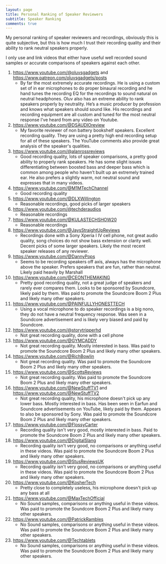 ```yaml
---
layout: page
title: Personal Ranking of Speaker Reviewers
subtitle: Speaker Ranking
comments: true
---
```


My personal ranking of speaker reviewers and recordings, obviously this is quite subjective, but this is how much I trust their recording quality and their ability to rank neutral speakers properly.

I only use and link videos that either have useful well recorded sound samples or accurate comparisons of speakers against each other.

1. <https://www.youtube.com/@oluvsgadgets> and <https://www.patreon.com/oluvsgadgets/posts>
    - By far the most extremely accurate recordings. He is using a custom set of in ear microphones to do proper binaural recording and he hand tunes the recording EQ for the recordings to sound natural on neutral headphones. Oluv also has an extreme ability to rank speakers properly by neutrality. He’s a music producer by profession and knows what speakers should sound like. His recordings and recording equipment are all custom and tuned for the most neutral response I've heard from any video on Youtube.
1. <https://www.youtube.com/@DSAUDIOreview>
    - My favorite reviewer of non battery bookshelf speakers. Excellent recording quality. They are using a pretty high end recording setup for all of these speakers. The YouTube comments also provide great analysis of the speaker's qualities.
1. <https://www.youtube.com/@alanrossreviews>
    - Good recording quality, lots of speaker comparisons, a pretty good ability to properly rank speakers. He has some slight issues differentiating between boosted bass and deeper bass which is common among people who haven’t built up an extremely trained ear. He also prefers a slightly warm, not neutral sound and expresses that in many videos.
1. <https://www.youtube.com/@M1MTechChannel>
    - Good recording quality
1. <https://www.youtube.com/@DLXWillington>
    - Reasonable recordings, good picks of larger speakers
1. <https://www.youtube.com/@techderaudios>
    - Reasonable recordings
1. <https://www.youtube.com/@KULASTECHSHOW20>
    - Reasonable recordings
1. <https://www.youtube.com/@JaysStraightUpReviews>
    - Recordings done with a Sony Xperia I IV cell phone, not great audio quality, song choices do not show bass extension or clarity well. Decent picks of some larger speakers. Likely the most recent speaker releases of any reviewer.
1. <https://www.youtube.com/@DannyPops>
    - Seems to be recording speakers off axis, always has the microphone above the speaker. Prefers speakers that are fun, rather than neutral. Likely paid heavily by Marshall
1. <https://www.youtube.com/@CEONTHEMAKING>
    - Pretty good recording quality, not a great judge of speakers and rarely ever compares them. Looks to be sponsored by Soundcore, likely paid by them. Was paid to promote the Soundcore Boom 2 Plus and likely many other speakers.
1. <https://www.youtube.com/@PAINFULLYHONESTTECH>
    - Using a vocal microphone to do speaker recordings is a big nono, they do not have a neutral frequency response. Was seen in a Soundcore advertisement and is likely very biased and paid by Soundcore. 
1. <https://www.youtube.com/@storytripperhd>
    - Not great recording quality, done with a cell phone
1. <https://www.youtube.com/@GYMCADDY>
    - Not great recording quality. Mostly interested in bass. Was paid to promote the Soundcore Boom 2 Plus and likely many other speakers.
1. <https://www.youtube.com/@RichBowlin>
    - Not great recording quality. Was paid to promote the Soundcore Boom 2 Plus and likely many other speakers.
1. <https://www.youtube.com/@ScottsReviews>
    - Not great recording quality. Was paid to promote the Soundcore Boom 2 Plus and likely many other speakers.
1. <https://www.youtube.com/@NewStuffTV1> and <https://www.youtube.com/@NewStuffTV2>
    - Not great recording quality, his microphone doesn't pick up any lower bass. Mostly interested in bass. Has been seen in Earfun and Soundcore advertisements on YouTube, likely paid by them. Appears to also be sponsored by Sony. Was paid to promote the Soundcore Boom 2 Plus and likely many other speakers.
1. <https://www.youtube.com/@FlossyCarter>
    - Recording quality isn't very good, mostly interested in bass. Paid to promote the Soundcore Boom 2 Plus and likely many other speakers.
1. <https://www.youtube.com/@DigitalSlang>
    - Recording quality isn't very good, no comparisons or anything useful in these videos. Was paid to promote the Soundcore Boom 2 Plus and likely many other speakers.
1. <https://www.youtube.com/@StusReviewsUK>
    - Recording quality isn't very good, no comparisons or anything useful in these videos. Was paid to promote the Soundcore Boom 2 Plus and likely many other speakers.
1. <https://www.youtube.com/@KosherTech>
    - Pretty close to completely useless, his microphone doesn't pick up any bass at all
1. <https://www.youtube.com/@MaxTechOfficial>
    - No Sound samples, comparisons or anything useful in these videos. Was paid to promote the Soundcore Boom 2 Plus and likely many other speakers.
1. <https://www.youtube.com/@PatrickRambles>
    - No Sound samples, comparisons or anything useful in these videos. Was paid to promote the Soundcore Boom 2 Plus and likely many other speakers.
1. <https://www.youtube.com/@Techtablets>
    - No Sound samples, comparisons or anything useful in these videos. Was paid to promote the Soundcore Boom 2 Plus and likely many other speakers.

